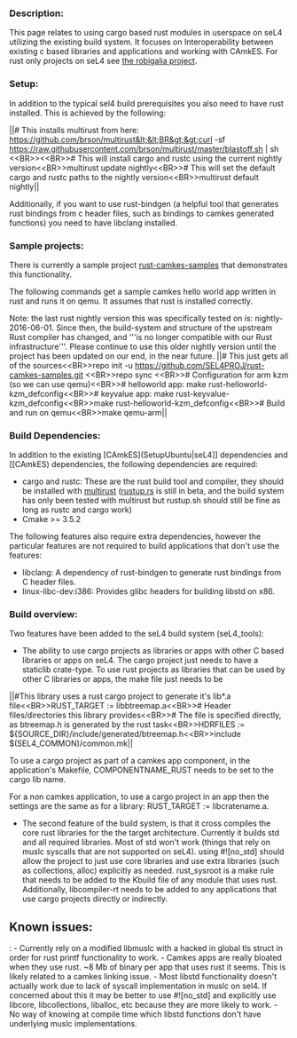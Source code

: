 ### Description:
 This page relates to using cargo based rust modules
in userspace on seL4 utilizing the existing build system. It focuses on
Interoperability between existing c based libraries and applications and
working with CAmkES. For rust only projects on seL4 see
[the robigalia project](https://robigalia.org/).

### Setup:
 In addition to the typical sel4 build prerequisites you
also need to have rust installed. This is achieved by the following:

||\# This installs multirust from here: https://github.com/brson/multirust&lt;&lt;BR&gt;&gt;curl -sf https://raw.githubusercontent.com/brson/multirust/master/blastoff.sh | sh  &lt;&lt;BR&gt;&gt;&lt;&lt;BR&gt;&gt;\# This will install cargo and rustc using the current nightly version&lt;&lt;BR&gt;&gt;multirust update nightly&lt;&lt;BR&gt;&gt;\# This will set the default cargo and rustc paths to the nightly version&lt;&lt;BR&gt;&gt;multirust default nightly||

Additionally, if you want to use rust-bindgen (a helpful tool that
generates rust bindings from c header files, such as bindings to camkes
generated functions) you need to have libclang installed.

### Sample projects:


There is currently a sample project
[rust-camkes-samples](https://github.com/SEL4PROJ/rust-camkes-samples)
that demonstrates this functionality.

The following commands get a sample camkes hello world app written in
rust and runs it on qemu. It assumes that rust is installed correctly.

Note: the last rust nightly version this was specifically tested on is:
nightly-2016-06-01. Since then, the build-system and structure of the
upstream Rust compiler has changed, and '''is no longer compatible with
our Rust infrastructure'''. Please continue to use this older nightly
version until the project has been updated on our end, in the near
future.
||\# This just gets all of the sources&lt;&lt;BR&gt;&gt;repo init -u https://github.com/SEL4PROJ/rust-camkes-samples.git &lt;&lt;BR&gt;&gt;repo sync  &lt;&lt;BR&gt;&gt;\# Configuration for arm kzm (so we can use qemu)&lt;&lt;BR&gt;&gt;\# helloworld app: make rust-helloworld-kzm\_defconfig&lt;&lt;BR&gt;&gt;\# keyvalue app: make rust-keyvalue-kzm\_defconfig&lt;&lt;BR&gt;&gt;make rust-helloworld-kzm\_defconfig&lt;&lt;BR&gt;&gt;\# Build and run on qemu&lt;&lt;BR&gt;&gt;make qemu-arm||

### Build Dependencies:
 In addition to the existing
[CAmkES](SetupUbuntu|seL4\]\] dependencies and \[\[CAmkES)
dependencies, the following dependencies are required:

  -   cargo and rustc: These are the rust build tool and compiler, they
      should be installed with
      [multirust](https://github.com/brson/multirust)
      ([rustup.rs](https://www.rustup.rs/) is still in beta,
      and the build system has only been tested with multirust but
      rustup.sh should still be fine as long as rustc and cargo work)
  -   Cmake &gt;= 3.5.2

The following features also require extra dependencies, however the
particular features are not required to build applications that don't
use the features:

  -   libclang: A dependency of rust-bindgen to generate rust bindings
      from C header files.
  -   linux-libc-dev:i386: Provides glibc headers for building libstd
      on x86.

### Build overview:
 Two features have been added to the seL4 build
system (seL4\_tools):

  -   The ability to use cargo projects as libraries or apps with other
      C based libraries or apps on seL4. The cargo project just needs to
      have a staticlib crate-type. To use rust projects as libraries
      that can be used by other C libraries or apps, the make file just
      needs to be

||\#This library uses a rust cargo project to generate it's lib\*.a file&lt;&lt;BR&gt;&gt;RUST\_TARGET := libbtreemap.a&lt;&lt;BR&gt;&gt;\# Header files/directories this library provides&lt;&lt;BR&gt;&gt;\# The file is specified directly, as btreemap.h is generated by the rust task&lt;&lt;BR&gt;&gt;HDRFILES := \${SOURCE\_DIR}/include/generated/btreemap.h&lt;&lt;BR&gt;&gt;include \$(SEL4\_COMMON)/common.mk||

To use a cargo project as part of a camkes app component, in the
application's Makefile, COMPONENTNAME\_RUST needs to be set to the cargo
lib name.

For a non camkes application, to use a cargo project in an app then the
settings are the same as for a library: RUST\_TARGET := libcratename.a.

  -   The second feature of the build system, is that it cross compiles
      the core rust libraries for the the target architecture. Currently
      it builds std and all required libraries. Most of std won't work
      (things that rely on muslc syscalls that are not supported
      on seL4). using \#!\[no\_std\] should allow the project to just
      use core libraries and use extra libraries (such as
      collections, alloc) explicitly as needed. rust\_sysroot is a make
      rule that needs to be added to the Kbuild file of any module that
      uses rust. Additionally, libcompiler-rt needs to be added to any
      applications that use cargo projects directly or indirectly.

## Known issues:


:   -   Currently rely on a modified libmuslc with a hacked in global
        tls struct in order for rust printf functionality to work.
    -   Camkes apps are really bloated when they use rust. \~8 Mb of
        binary per app that uses rust it seems. This is likely related
        to a camkes linking issue.
    -   Most libstd functionality doesn't actually work due to lack of
        syscall implementation in muslc on sel4. If concerned about this
        it may be better to use \#!\[no\_std\] and explicitly use
        libcore, libcollections, liballoc, etc because they are more
        likely to work.
    -   No way of knowing at compile time which libstd functions don't
        have underlying muslc implementations.


